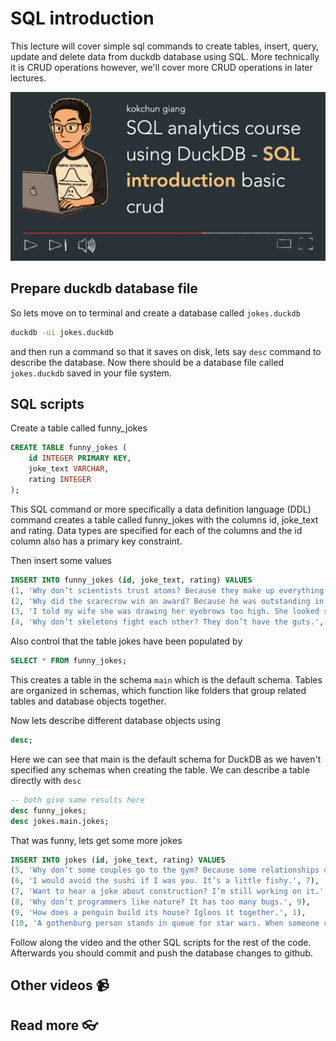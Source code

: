 # SQL introduction

This lecture will cover simple sql commands to create tables, insert, query, update and delete data from duckdb database using SQL. More technically it is CRUD operations however, we'll cover more CRUD operations in later lectures.

<a href="https://youtu.be/nNkI6RFh1nA" target="_blank">
  <img src="https://github.com/kokchun/assets/blob/main/duckdb_analytics/sql_intro.png?raw=true" alt="sql intro and workflow" width="600">
</a>

## Prepare duckdb database file

So lets move on to terminal and create a database called `jokes.duckdb`

```bash
duckdb -ui jokes.duckdb
```

and then run a command so that it saves on disk, lets say `desc` command to describe the database. Now there should be a database file called `jokes.duckdb` saved in your file system.

## SQL scripts

Create a table called funny_jokes

```sql
CREATE TABLE funny_jokes (
    id INTEGER PRIMARY KEY,
    joke_text VARCHAR,
    rating INTEGER
);
```

This SQL command or more specifically a data definition language (DDL) command creates a table called funny_jokes with the columns id, joke_text and rating. Data types are specified for each of the columns and the id column also has a primary key constraint.

Then insert some values

```sql
INSERT INTO funny_jokes (id, joke_text, rating) VALUES
(1, 'Why don’t scientists trust atoms? Because they make up everything!', 8),
(2, 'Why did the scarecrow win an award? Because he was outstanding in his field!', 7),
(3, 'I told my wife she was drawing her eyebrows too high. She looked surprised.', 9),
(4, 'Why don’t skeletons fight each other? They don’t have the guts.', 6);
```

Also control that the table jokes have been populated by

```sql
SELECT * FROM funny_jokes;
```

This creates a table in the schema `main` which is the default schema. Tables are organized in schemas, which function like folders that group related tables and database objects together.

Now lets describe different database objects using

```sql
desc;
```

Here we can see that main is the default schema for DuckDB as we haven't specified any schemas when creating the table. We can describe a table directly with `desc`

```sql
-- both give same results here
desc funny_jokes;
desc jokes.main.jokes;
```

That was funny, lets get some more jokes

```sql
INSERT INTO jokes (id, joke_text, rating) VALUES
(5, 'Why don’t some couples go to the gym? Because some relationships don’t work out.', 8),
(6, 'I would avoid the sushi if I was you. It’s a little fishy.', 7),
(7, 'Want to hear a joke about construction? I’m still working on it.', 6),
(8, 'Why don’t programmers like nature? It has too many bugs.', 9),
(9, 'How does a penguin build its house? Igloos it together.', 1),
(10, 'A gothenburg person stands in queue for star wars. When someone cuts the line he says ge daj.', 2);
```

Follow along the video and the other SQL scripts for the rest of the code. Afterwards you should commit and push the database changes to github.

## Other videos 📹

## Read more 👓
